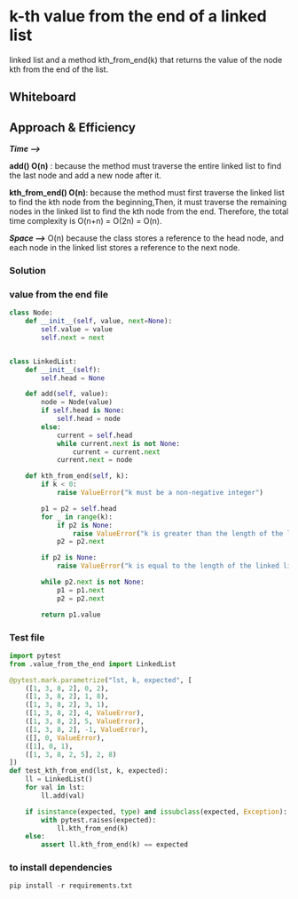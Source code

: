 # k-th value from the end of a linked list

 linked list and a method kth_from_end(k) that returns the value of the node kth from the end of the list.

## Whiteboard

<!-- empty -->

## Approach & Efficiency

***Time -->***

**add() O(n)** : because the method must traverse the entire linked list to find the last node and add a new node after it.

**kth_from_end() O(n)**: because the method must first traverse the linked list to find the kth node from the beginning,Then, it must traverse the remaining nodes in the linked list to find the kth node from the end. Therefore, the total time complexity is O(n+n) = O(2n) = O(n).

***Space -->***
 O(n) because the class stores a reference to the head node, and each node in the linked list stores a reference to the next node.

### Solution

### value from the end file

```python
class Node:
    def __init__(self, value, next=None):
        self.value = value
        self.next = next


class LinkedList:
    def __init__(self):
        self.head = None

    def add(self, value):
        node = Node(value)
        if self.head is None:
            self.head = node
        else:
            current = self.head
            while current.next is not None:
                current = current.next
            current.next = node

    def kth_from_end(self, k):
        if k < 0:
            raise ValueError("k must be a non-negative integer")

        p1 = p2 = self.head
        for _ in range(k):
            if p2 is None:
                raise ValueError("k is greater than the length of the linked list")
            p2 = p2.next

        if p2 is None:
            raise ValueError("k is equal to the length of the linked list")

        while p2.next is not None:
            p1 = p1.next
            p2 = p2.next

        return p1.value

```

### Test file

```python
import pytest
from .value_from_the_end import LinkedList

@pytest.mark.parametrize("lst, k, expected", [
    ([1, 3, 8, 2], 0, 2),
    ([1, 3, 8, 2], 1, 8),
    ([1, 3, 8, 2], 3, 1),
    ([1, 3, 8, 2], 4, ValueError),
    ([1, 3, 8, 2], 5, ValueError),
    ([1, 3, 8, 2], -1, ValueError),
    ([], 0, ValueError),
    ([1], 0, 1),
    ([1, 3, 8, 2, 5], 2, 8)
])
def test_kth_from_end(lst, k, expected):
    ll = LinkedList()
    for val in lst:
        ll.add(val)

    if isinstance(expected, type) and issubclass(expected, Exception):
        with pytest.raises(expected):
            ll.kth_from_end(k)
    else:
        assert ll.kth_from_end(k) == expected

```

### to install dependencies

```python
pip install -r requirements.txt
```
